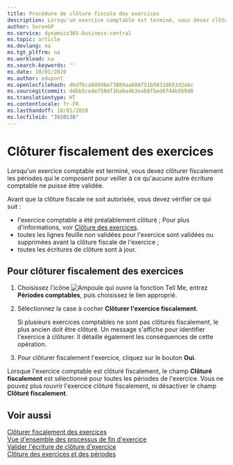 ```yaml
---
title: Procédure de clôture fiscale des exercices
description: Lorsqu'un exercice comptable est terminé, vous devez clôturer fiscalement les périodes qui le composent pour veiller à ce qu'aucune autre écriture comptable ne puisse être validée.
author: SorenGP
ms.service: dynamics365-business-central
ms.topic: article
ms.devlang: na
ms.tgt_pltfrm: na
ms.workload: na
ms.search.keywords: ''
ms.date: 10/01/2020
ms.author: edupont
ms.openlocfilehash: dbdfbca94996e73889aa680f51b5031d653d2abc
ms.sourcegitcommit: ddbb5cede750df1baba4b3eab8fbed6744b5b9d6
ms.translationtype: HT
ms.contentlocale: fr-FR
ms.lasthandoff: 10/01/2020
ms.locfileid: "3920130"
---
```

# <a name="fiscally-close-years"></a>Clôturer fiscalement des exercices
Lorsqu'un exercice comptable est terminé, vous devez clôturer fiscalement les périodes qui le composent pour veiller à ce qu'aucune autre écriture comptable ne puisse être validée.  

Avant que la clôture fiscale ne soit autorisée, vous devez vérifier ce qui suit :  

- l'exercice comptable a été préalablement clôturé ; Pour plus d'informations, voir [Clôture des exercices](how-to-close-years.md).  
- toutes les lignes feuille non validées pour l'exercice sont validées ou supprimées avant la clôture fiscale de l'exercice ;
- toutes les écritures de clôture sont à jour.  

## <a name="to-fiscally-close-years"></a>Pour clôturer fiscalement des exercices  

1.  Choisissez l'icône ![Ampoule qui ouvre la fonction Tell Me](../../media/ui-search/search_small.png "Dites-moi ce que vous voulez faire"), entrez **Périodes comptables**, puis choisissez le lien approprié.  
2.  Sélectionnez la case à cocher **Clôturer l'exercice fiscalement**.  

    Si plusieurs exercices comptables ne sont pas clôturés fiscalement, le plus ancien doit être clôturé. Un message s'affiche pour identifier l'exercice à clôturer. Il détaille également les conséquences de cette opération.  

3.  Pour clôturer fiscalement l'exercice, cliquez sur le bouton **Oui**.  

Lorsque l'exercice comptable est clôturé fiscalement, le champ **Clôturé fiscalement** est sélectionné pour toutes les périodes de l'exercice. Vous ne pouvez plus rouvrir l'exercice clôturé fiscalement, ni désactiver le champ **Clôturé fiscalement**.  

## <a name="see-also"></a>Voir aussi  
 [Clôturer fiscalement des exercices](how-to-close-years.md)   
 [Vue d'ensemble des processus de fin d'exercice](year-end-processes-overview.md)   
 [Valider l'écriture de clôture d'exercice](how-to-post-the-year-end-closing-entry.md)   
 [Clôture des exercices et des périodes](../../year-close-years-periods.md)
